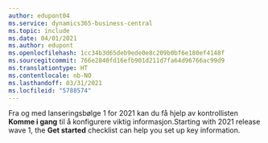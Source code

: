 ```yaml
---
author: edupont04
ms.service: dynamics365-business-central
ms.topic: include
ms.date: 04/01/2021
ms.author: edupont
ms.openlocfilehash: 1cc34b3d65deb9ede0e8c209b0bf6e180ef4148f
ms.sourcegitcommit: 766e2840fd16efb901d211d7fa64d96766ac99d9
ms.translationtype: HT
ms.contentlocale: nb-NO
ms.lasthandoff: 03/31/2021
ms.locfileid: "5788574"
---
```

<span data-ttu-id="da7d4-101">Fra og med lanseringsbølge 1 for 2021 kan du få hjelp av kontrollisten **Komme i gang** til å konfigurere viktig informasjon.</span><span class="sxs-lookup"><span data-stu-id="da7d4-101">Starting with 2021 release wave 1, the **Get started** checklist can help you set up key information.</span></span>  
